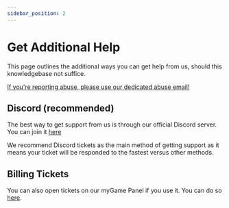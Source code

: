 ```yaml
---
sidebar_position: 2
---
```


# Get Additional Help
This page outlines the additional ways you can get help from us, should this knowledgebase not suffice.

[If you're reporting abuse, please use our dedicated abuse email!](mailto:abuse@actinium.cloud)

## Discord (recommended)

The best way to get support from us is through our official Discord server. You can join it [here](https://actiniumcloud.com/discord)

We recommend Discord tickets as the main method of getting support as it means your ticket will be responded to the fastest versus other methods.

## Billing Tickets

You can also open tickets on our myGame Panel if you use it. You can do so [here](https://my.actiniumcloud.com/ticket).